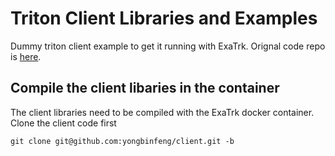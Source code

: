 # Triton Client Libraries and Examples

Dummy triton client example to get it running with ExaTrk. Orignal code repo is [here](https://github.com/triton-inference-server/client).

## Compile the client libaries in the container
The client libraries need to be compiled with the ExaTrk docker container. Clone the client code first

```
git clone git@github.com:yongbinfeng/client.git -b 
```
